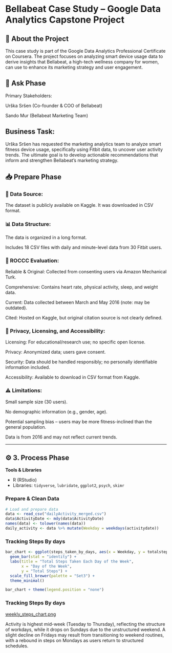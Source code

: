 # Bellabeat Case Study – Google Data Analytics Capstone Project
## 🧠 About the Project
This case study is part of the Google Data Analytics Professional Certificate on Coursera. The project focuses on analyzing smart device usage data to derive insights that Bellabeat, a high-tech wellness company for women, can use to enhance its marketing strategy and user engagement.

## 💬 Ask Phase
Primary Stakeholders:

Urška Sršen (Co-founder & COO of Bellabeat)

Sando Mur (Bellabeat Marketing Team)

## Business Task:
Urška Sršen has requested the marketing analytics team to analyze smart fitness device usage, specifically using Fitbit data, to uncover user activity trends. The ultimate goal is to develop actionable recommendations that inform and strengthen Bellabeat’s marketing strategy.

## 📥 Prepare Phase
### 📁 Data Source:
The dataset is publicly available on Kaggle. It was downloaded in CSV format.

### 📊 Data Structure:

The data is organized in a long format.

Includes 18 CSV files with daily and minute-level data from 30 Fitbit users.

### 🔎 ROCCC Evaluation:

Reliable & Original: Collected from consenting users via Amazon Mechanical Turk.

Comprehensive: Contains heart rate, physical activity, sleep, and weight data.

Current: Data collected between March and May 2016 (note: may be outdated).

Cited: Hosted on Kaggle, but original citation source is not clearly defined.

### 🔐 Privacy, Licensing, and Accessibility:

Licensing: For educational/research use; no specific open license.

Privacy: Anonymized data; users gave consent.

Security: Data should be handled responsibly; no personally identifiable information included.

Accessibility: Available to download in CSV format from Kaggle.

### ⚠️ Limitations:

Small sample size (30 users).

No demographic information (e.g., gender, age).

Potential sampling bias – users may be more fitness-inclined than the general population.

Data is from 2016 and may not reflect current trends.

---

## ⚙️ 3. Process Phase

**Tools & Libraries**  
- R (RStudio)  
- Libraries: `tidyverse`, `lubridate`, `ggplot2`, `psych`, `skimr`

### Prepare & Clean Data

```r
# Load and prepare data
data <- read_csv("dailyActivity_merged.csv")
data$ActivityDate <- mdy(data$ActivityDate)
names(data) <- tolower(names(data))
daily_activity <- data %>% mutate(Weekday = weekdays(activitydate))
```

### Tracking Steps By days

```r
bar_chart <- ggplot(steps_taken_by_days, aes(x = Weekday, y = totalsteps, fill = Weekday)) +
  geom_bar(stat = "identity") +
  labs(title = "Total Steps Taken Each Day of the Week",
       x = "Day of the Week",
       y = "Total Steps") +
  scale_fill_brewer(palette = "Set3") +
  theme_minimal()

bar_chart + theme(legend.position = "none")
```


### Tracking Steps By days

[weekly_steps_chart.png](https://github.com/saud123/Bellabeat-case-study/blob/main/Steps%20per%20week.png)

Activity is highest mid-week (Tuesday to Thursday), reflecting the structure of workdays, while it drops on Sundays due to the unstructured weekend. A slight decline on Fridays may result from transitioning to weekend routines, with a rebound in steps on Mondays as users return to structured schedules.





